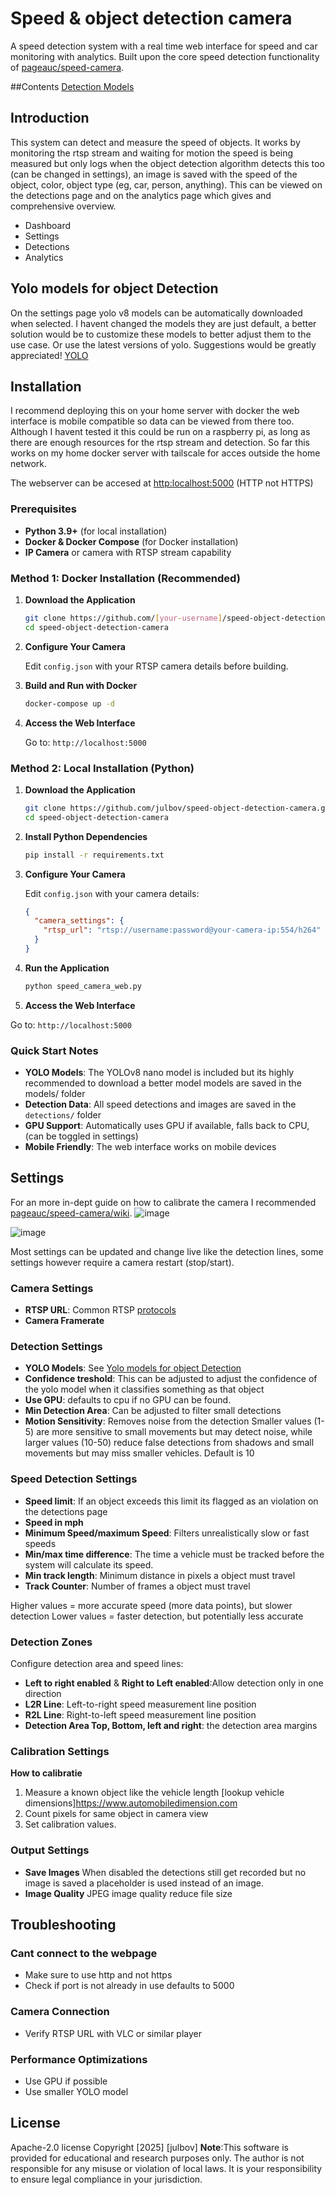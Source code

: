 # Speed & object detection camera

A speed detection system with a real time web interface for speed and car monitoring with analytics. Built upon the core speed detection functionality of [pageauc/speed-camera](https://github.com/pageauc/speed-camera/tree/master).

##Contents
[Detection Models](#yolo-models-for-object-detection)

## Introduction
This system can detect and measure the speed of objects. It works by monitoring the rtsp stream and waiting for motion the speed is being measured but only logs when the object detection algorithm detects this too (can be changed in settings), an image is saved with the speed of the object, color, object type (eg, car, person, anything). This can be viewed on the detections page and on the analytics page which gives and comprehensive overview.

- Dashboard
- Settings
- Detections
- Analytics


## Yolo models for object Detection

On the settings page yolo v8 models can be automatically downloaded when selected. I havent changed the models they are just default, a better solution would be to customize these models to better adjust them to the use case. Or use the latest versions of yolo. Suggestions would be greatly appreciated! [YOLO](https://github.com/ultralytics/ultralytics)

## Installation
I recommend deploying this on your home server with docker the web interface is mobile compatible so data can be viewed from there too. Although I havent tested it this could be run on a raspberry pi, as long as there are enough resources for the rtsp stream and detection. So far this works on my home docker server with tailscale for acces outside the home network.

The webserver can be accesed at <http:localhost:5000> (HTTP not HTTPS)

### Prerequisites

- **Python 3.9+** (for local installation)
- **Docker & Docker Compose** (for Docker installation)
- **IP Camera** or camera with RTSP stream capability

### Method 1: Docker Installation (Recommended)

1. **Download the Application**

   ```bash
   git clone https://github.com/[your-username]/speed-object-detection-camera.git
   cd speed-object-detection-camera
   ```
2. **Configure Your Camera**

   Edit `config.json` with your RTSP camera details before building.
3. **Build and Run with Docker**

   ```bash
   docker-compose up -d
   ```
4. **Access the Web Interface**

   Go to: `http://localhost:5000`

### Method 2: Local Installation (Python)

1. **Download the Application**

   ```bash
   git clone https://github.com/julbov/speed-object-detection-camera.git
   cd speed-object-detection-camera
   ```
2. **Install Python Dependencies**

   ```bash
   pip install -r requirements.txt
   ```
3. **Configure Your Camera**

   Edit `config.json` with your camera details:

   ```json
   {
     "camera_settings": {
       "rtsp_url": "rtsp://username:password@your-camera-ip:554/h264"
     }
   }
   ```
4. **Run the Application**

   ```bash
   python speed_camera_web.py
   ```
5. **Access the Web Interface**

  Go to: `http://localhost:5000`



### Quick Start Notes

- **YOLO Models**: The YOLOv8 nano model is included but its highly recommended to download a better model models are saved in the models/ folder
- **Detection Data**: All speed detections and images are saved in the `detections/` folder
- **GPU Support**: Automatically uses GPU if available, falls back to CPU, (can be toggled in settings)
- **Mobile Friendly**: The web interface works on mobile devices

## Settings
For an more in-dept guide on how to calibrate the camera I recommended [pageauc/speed-camera/wiki](https://github.com/pageauc/speed-camera/wiki/Calibrate-Camera-for-Distance).
![image](https://github.com/user-attachments/assets/248a1d8f-54bb-471b-9a10-d2dc118ad066)

![image](https://github.com/user-attachments/assets/17fd439c-e190-4f23-85c0-5925ff626747)

Most settings can be updated and change live like the detection lines, some settings however require a camera restart (stop/start).

### Camera Settings
- **RTSP URL**: Common RTSP [protocols](https://www.getscw.com/decoding/rtsp)
- **Camera Framerate**

### Detection Settings
- **YOLO Models**: See [Yolo models for object Detection](#yolo-models-for-object-detection)
- **Confidence treshold**: This can be adjusted to adjust the confidence of the yolo model when it classifies something as that object
- **Use GPU**: defaults to cpu if no GPU can be found.
- **Min Detection Area**: Can be adjusted to filter small detections
- **Motion Sensitivity**: Removes noise from the detection Smaller values (1-5) are more sensitive to small movements but may detect noise, while larger values (10-50) reduce false detections from shadows and small movements but may miss smaller vehicles. Default is 10
 

### Speed Detection Settings
- **Speed limit**: If an object exceeds this limit its flagged as an violation on the detections page
- **Speed in mph**
- **Minimum Speed/maximum Speed**: Filters unrealistically slow or fast speeds
- **Min/max time difference**: The time a vehicle must be tracked before the system will calculate its speed.
- **Min track length**: Minimum distance in pixels a object must travel
- **Track Counter**: Number of frames a object must travel

Higher values = more accurate speed (more data points), but slower detection
Lower values = faster detection, but potentially less accurate




### Detection Zones

Configure detection area and speed lines:

- **Left to right enabled** & **Right to Left enabled**:Allow detection only in one direction
- **L2R Line**: Left-to-right speed measurement line position
- **R2L Line**: Right-to-left speed measurement line position
- **Detection Area Top, Bottom, left and right**: the detection area margins

### Calibration Settings



**How to calibratie**
1. Measure a known object like the vehicle length [lookup vehicle dimensions]https://www.automobiledimension.com
2. Count pixels for same object in camera view
3. Set calibration values.

### Output Settings
- **Save Images** When disabled the detections still get recorded but no image is saved a placeholder is used instead of an image.
- **Image Quality** JPEG image quality reduce file size


## Troubleshooting

### Cant connect to the webpage
- Make sure to use http and not https
- Check if port is not already in use defaults to 5000

### Camera Connection

- Verify RTSP URL with VLC or similar player

### Performance Optimizations

- Use GPU if possible
- Use smaller YOLO model



## License
   Apache-2.0 license
   Copyright [2025] [julbov]
**Note**:This software is provided for educational and research purposes only. The author is not responsible for any misuse or violation of local laws. It is your responsibility to ensure legal compliance in your jurisdiction.
